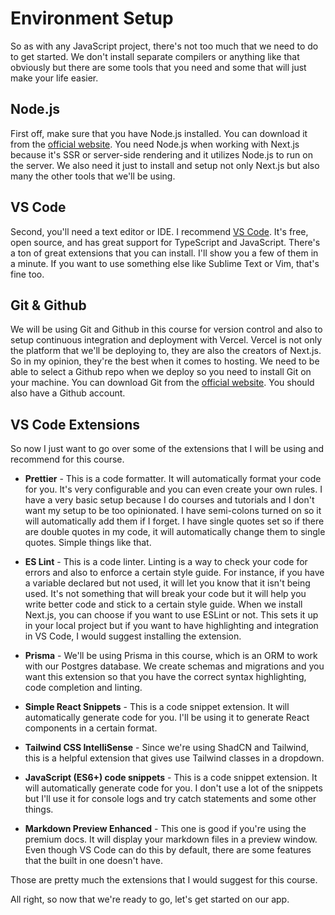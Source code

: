# Environment Setup

So as with any JavaScript project, there's not too much that we need to do to get started. We don't install separate compilers or anything like that obviously but there are some tools that you need and some that will just make your life easier.

## Node.js

First off, make sure that you have Node.js installed. You can download it from the [official website](https://nodejs.org/en/download). You need Node.js when working with Next.js because it's SSR or server-side rendering and it utilizes Node.js to run on the server. We also need it just to install and setup not only Next.js but also many the other tools that we'll be using.

## VS Code

Second, you'll need a text editor or IDE. I recommend [VS Code](https://code.visualstudio.com/). It's free, open source, and has great support for TypeScript and JavaScript. There's a ton of great extensions that you can install. I'll show you a few of them in a minute. If you want to use something else like Sublime Text or Vim, that's fine too.

## Git & Github

We will be using Git and Github in this course for version control and also to setup continuous integration and deployment with Vercel. Vercel is not only the platform that we'll be deploying to, they are also the creators of Next.js. So in my opinion, they're the best when it comes to hosting. We need to be able to select a Github repo when we deploy so you need to install Git on your machine. You can download Git from the [official website](https://git-scm.com/downloads). You should also have a Github account.

## VS Code Extensions

So now I just want to go over some of the extensions that I will be using and recommend for this course.

- **Prettier** - This is a code formatter. It will automatically format your code for you. It's very configurable and you can even create your own rules. I have a very basic setup because I do courses and tutorials and I don't want my setup to be too opinionated. I have semi-colons turned on so it will automatically add them if I forget. I have single quotes set so if there are double quotes in my code, it will automatically change them to single quotes. Simple things like that.

- **ES Lint** - This is a code linter. Linting is a way to check your code for errors and also to enforce a certain style guide. For instance, if you have a variable declared but not used, it will let you know that it isn't being used. It's not something that will break your code but it will help you write better code and stick to a certain style guide. When we install Next.js, you can choose if you want to use ESLint or not. This sets it up in your local project but if you want to have highlighting and integration in VS Code, I would suggest installing the extension.

- **Prisma** - We'll be using Prisma in this course, which is an ORM to work with our Postgres database. We create schemas and migrations and you want this extension so that you have the correct syntax highlighting, code completion and linting.

- **Simple React Snippets** - This is a code snippet extension. It will automatically generate code for you. I'll be using it to generate React components in a certain format.

- **Tailwind CSS IntelliSense** - Since we're using ShadCN and Tailwind, this is a helpful extension that gives use Tailwind classes in a dropdown.

- **JavaScript (ES6+) code snippets** - This is a code snippet extension. It will automatically generate code for you. I don't use a lot of the snippets but I'll use it for console logs and try catch statements and some other things.

- **Markdown Preview Enhanced** - This one is good if you're using the premium docs. It will display your markdown files in a preview window. Even though VS Code can do this by default, there are some features that the built in one doesn't have.

Those are pretty much the extensions that I would suggest for this course.

All right, so now that we're ready to go, let's get started on our app.

